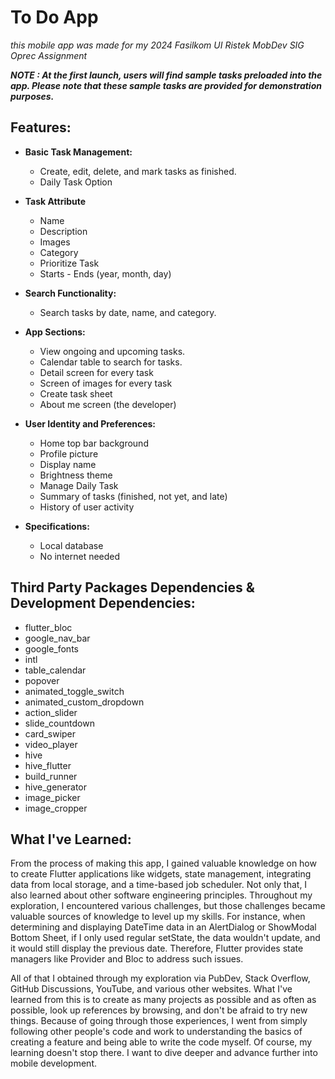 # To Do App
*_this mobile app was made for my 2024 Fasilkom UI Ristek MobDev SIG Oprec Assignment_*

**_NOTE : At the first launch, users will find sample tasks preloaded into the app. Please note that these sample tasks are provided for demonstration purposes._**

## Features:

- **Basic Task Management:**
  - Create, edit, delete, and mark tasks as finished.
  - Daily Task Option

- **Task Attribute**
  - Name
  - Description
  - Images
  - Category
  - Prioritize Task
  - Starts - Ends (year, month, day)

- **Search Functionality:**
  - Search tasks by date, name, and category.

- **App Sections:**
  - View ongoing and upcoming tasks.
  - Calendar table to search for tasks.
  - Detail screen for every task
  - Screen of images for every task
  - Create task sheet
  - About me screen (the developer)

- **User Identity and Preferences:**
  - Home top bar background
  - Profile picture
  - Display name
  - Brightness theme
  - Manage Daily Task
  - Summary of tasks (finished, not yet, and late)
  - History of user activity

- **Specifications:**
  - Local database
  - No internet needed



## Third Party Packages Dependencies & Development Dependencies:

- flutter_bloc
- google_nav_bar
- google_fonts
- intl
- table_calendar
- popover
- animated_toggle_switch
- animated_custom_dropdown
- action_slider
- slide_countdown
- card_swiper
- video_player
- hive
- hive_flutter
- build_runner
- hive_generator
- image_picker
- image_cropper

## What I've Learned:

From the process of making this app, I gained valuable knowledge on how to create Flutter applications like widgets, state management, integrating data from local storage, and a time-based job scheduler. Not only that, I also learned about other software engineering principles. Throughout my exploration, I encountered various challenges, but those challenges became valuable sources of knowledge to level up my skills. For instance, when determining and displaying DateTime data in an AlertDialog or ShowModal Bottom Sheet, if I only used regular setState, the data wouldn't update, and it would still display the previous date. Therefore, Flutter provides state managers like Provider and Bloc to address such issues.

All of that I obtained through my exploration via PubDev, Stack Overflow, GitHub Discussions, YouTube, and various other websites. What I've learned from this is to create as many projects as possible and as often as possible, look up references by browsing, and don't be afraid to try new things. Because of going through those experiences, I went from simply following other people's code and work to understanding the basics of creating a feature and being able to write the code myself. Of course, my learning doesn't stop there. I want to dive deeper and advance further into mobile development.
